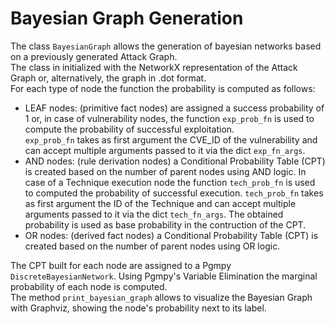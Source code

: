 # Bayesian Graph Generation
The class ```BayesianGraph``` allows the generation of bayesian networks based on a previously generated Attack Graph.  
The class in initialized with the NetworkX representation of the Attack Graph or, alternatively, the graph in .dot format.  
For each type of node the function the probability is computed as follows:

- LEAF nodes: (primitive fact nodes) are assigned a success probability of 1 or, in case of vulnerability nodes, the function ```exp_prob_fn``` is used to compute the probability of successful exploitation.  
```exp_prob_fn``` takes as first argument the CVE_ID of the vulnerability and can accept multiple arguments passed to it via the dict ```exp_fn_args```.
- AND nodes: (rule derivation nodes) a Conditional Probability Table (CPT) is created based on the number of parent nodes using AND logic. In case of a Technique execution node the function ```tech_prob_fn``` is used to computed the probability of successful execution. ```tech_prob_fn``` takes as first argument the ID of the Technique and can accept multiple arguments passed to it via the dict ```tech_fn_args```. The obtained probability is used as base probability in the contruction of the CPT.
- OR nodes: (derived fact nodes) a Conditional Probability Table (CPT) is created based on the number of parent nodes using OR logic.  

The CPT built for each node are assigned to a Pgmpy ```DiscreteBayesianNetwork```. Using Pgmpy's Variable Elimination the marginal probability of each node is computed.  
The method ```print_bayesian_graph``` allows to visualize the Bayesian Graph with Graphviz, showing the node's probability next to its label. 